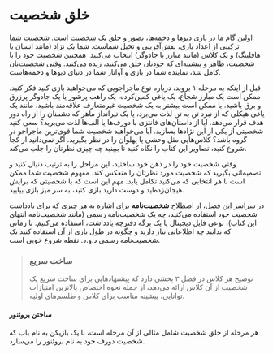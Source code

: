 # خلق شخصیت
اولین گام ما در بازی دیوها و دخمه‌ها، تصور و خلق یک شخصیت است. شخصیت شما ترکیبی از اعداد بازی، نقش‌آفرینی و تخیل شماست. شما یک نژاد (مانند انسان یا هافلینگ) و یک کلاس (مانند مبارز یا جادوگر) انتخاب می‌کنید. همچنین شخصیت خود را با شخصیت، ظاهر و پیشینه‌ای که خودتان خلق می‌کنید، زنده می‌کنید. وقتی شخصیت‌تان کامل شد، نماینده شما در بازی و آواتار شما در دنیای دیوها و دخمه‌هاست.

قبل از اینکه به مرحله ۱ بروید، درباره نوع ماجراجویی که می‌خواهید بازی کنید فکر کنید. ممکن است یک مبارز شجاع، یک یاغی کمین‌کرده، یک راهب پرشور یا یک جادوگر پرزرق و برق باشید. یا ممکن است بیشتر به یک شخصیت غیرمتعارف علاقه‌مند باشید، مانند یک یاغی هیکلی که از نبرد تن به تن لذت می‌برد، یا یک تیرانداز ماهر که دشمنان را از راه دور هدف قرار می‌دهد. آیا از داستان‌های فانتزی با دورف‌ها یا الف‌ها لذت می‌برید؟ سعی کنید شخصیتی از یکی از این نژادها بسازید. آیا می‌خواهید شخصیت شما قوی‌ترین ماجراجو در گروه باشد؟ کلاس‌هایی مثل وحشی یا پهلوان را در نظر بگیرید. اگر نمی‌دانید از کجا شروع کنید، تصاویر این کتاب را نگاه کنید تا ببینید چه چیزی نظرتان را جلب می‌کند.

وقتی شخصیت خود را در ذهن خود ساختید، این مراحل را به ترتیب دنبال کنید و تصمیماتی بگیرید که شخصیت مورد نظرتان را منعکس کند. مفهوم شخصیت شما ممکن است با هر انتخابی که می‌کنید تکامل یابد. مهم این است که با شخصیتی که برایش هیجان‌زده‌اید و دوست دارید بازی کنید، به سر میز بازی بیایید.

در سراسر این فصل، از اصطلاح **شخصیت‌نامه** برای اشاره به هر چیزی که برای یادداشت شخصیت خود استفاده می‌کنید، چه یک شخصیت‌نامه رسمی (مانند شخصیت‌نامه انتهای این کتاب)، نوعی فایل دیجیتال یا یک برگه دفترچه یادداشت، استفاده می‌کنیم. تا زمانی که بدانید چه اطلاعاتی نیاز دارید و چگونه در طول بازی از آن استفاده کنید یک شخصیت‌نامه رسمی د.و.د. نقطه شروع خوبی است.

> ### ساخت سریع  
> توضیح هر کلاس در فصل ۳ بخشی دارد که پیشنهادهایی برای ساخت سریع یک شخصیت از آن کلاس ارائه می‌دهد، از جمله نحوه اختصاص بالاترین امتیازات توانایی، پیشینه مناسب برای کلاس و طلسم‌های اولیه.

#### ساختن بروئنور
هر مرحله از خلق شخصیت شامل مثالی از آن مرحله است، با یک بازیکن به نام باب که شخصیت دورف خود به نام بروئنور را می‌سازد.